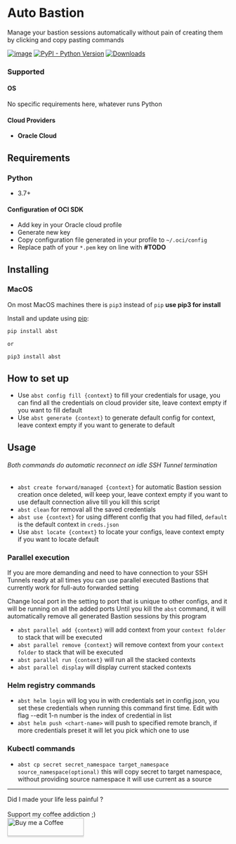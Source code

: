 # Auto Bastion

Manage your bastion sessions automatically without
pain of creating them by clicking and copy pasting commands

[![image](https://img.shields.io/pypi/v/abst.svg)](https://pypi.org/project/abst/)
[![PyPI - Python Version](https://img.shields.io/pypi/pyversions/abst)](https://pypi.org/project/abst/)
[![Downloads](https://pepy.tech/badge/abst)](https://pepy.tech/project/abst)

### Supported

#### OS

No specific requirements here, whatever runs Python

#### Cloud Providers

* **Oracle Cloud**

## Requirements

### Python

* 3.7+

#### Configuration of OCI SDK

* Add key in your Oracle cloud profile
* Generate new key
* Copy configuration file generated in your profile to `~/.oci/config`
* Replace path of your `*.pem` key on line with **#TODO**

## Installing

### MacOS

On most MacOS machines there is `pip3` instead of `pip` **use pip3 for install**

Install and update using [pip](https://pip.pypa.io/en/stable/quickstart/):

```bash
pip install abst

or

pip3 install abst
```

## How to set up

* Use `abst config fill {context}` to fill your credentials for usage, you can find all the
  credentials on
  cloud provider site, leave context empty if you want to fill default
* Use `abst generate {context}` to generate default config for context, leave context empty if you
  want to generate to
  default

## Usage

###### Both commands do automatic reconnect on idle SSH Tunnel termination

* `abst create forward/managed {context}` for automatic Bastion session creation once
  deleted, will keep your,
  leave context empty if you want to use default
  connection alive till you kill this script
* `abst clean` for removal all the saved credentials
* `abst use {context}` for using different config that you had filled, `default` is the default
  context in `creds.json`
* Use `abst locate {context}` to locate your configs, leave context empty if you want to locate
  default

### Parallel execution

If you are more demanding and need to have connection to your SSH Tunnels ready at all times
you can use parallel executed Bastions that currently work for full-auto forwarded setting

Change local port in the setting to port that is unique to other configs, and it will be running on
all the added ports
Until you kill the `abst` command, it will automatically remove all generated Bastion sessions by
this program

* `abst parallel add {context}` will add context from your `context folder` to stack that will be
  executed
* `abst parallel remove {context}` will remove context from your `context folder` to stack that
  will be executed
* `abst parallel run {context}` will run all the stacked contexts
* `abst parallel display` will display current stacked contexts

### Helm registry commands

* `abst helm login` will log you in with credentials set in config.json, you set these credentials
  when running this command first time. Edit with flag --edit 1-n number is the index of credential
  in list
* `abst helm push <chart-name>` will push to specified remote branch, if more credentials preset it
  will let you pick which one to use

### Kubectl commands

* `abst cp secret secret_namespace target_namespace source_namespace(optional)` this will copy
  secret to target namespace, without providing source namespace it will use current as a source

<hr>
Did I made your life less painful ? 
<br>
<br>
Support my coffee addiction ;)
<br>
<a href="https://www.buymeacoffee.com/jiriotoupal" target="_blank"><img src="https://www.buymeacoffee.com/assets/img/custom_images/orange_img.png" alt="Buy me a Coffee" style="height: 41px !important;width: 174px !important;box-shadow: 0px 3px 2px 0px rgba(190, 190, 190, 0.5) !important;-webkit-box-shadow: 0px 3px 2px 0px rgba(190, 190, 190, 0.5) !important;" ></a>
